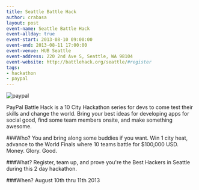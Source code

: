 ```yaml
---
title: Seattle Battle Hack
author: crabasa
layout: post
event-name: Seattle Battle Hack
event-allday: true
event-start: 2013-08-10 09:00:00
event-end: 2013-08-11 17:00:00
event-venue: HUB Seattle
event-address: 220 2nd Ave S, Seattle, WA 98104
event-website: http://battlehack.org/seattle/#register
tags:
- hackathon
- paypal
---
```

![paypal](http://www.yangiz.fr/wp-content/uploads/2010/11/paypal-x.jpg)

PayPal Battle Hack is a 10 City Hackathon series for devs to come test their skills and change the world. Bring your best ideas for developing apps for social good, find some team members onsite, and make something awesome.

###Who?
You and bring along some buddies if you want. Win 1 city heat, advance to the World Finals where 10 teams battle for $100,000 USD. Money. Glory. Good.

###What?
Register, team up, and prove you're the Best Hackers in Seattle during this 2 day hackathon.

###When?
August 10th thru 11th 2013

